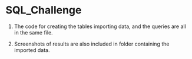 # SQL_Challenge

1) The code for creating the tables importing data, and the queries are all in the same file.

2) Screenshots of results are also included in folder containing the imported data.